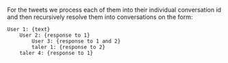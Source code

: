 For the tweets we process each of them into their individual conversation id and then recursively resolve them into conversations on the form:

```
User 1: {text}
    User 2: {response to 1}
        User 3: {response to 1 and 2}
        taler 1: {response to 2}
    taler 4: {response to 1}
```